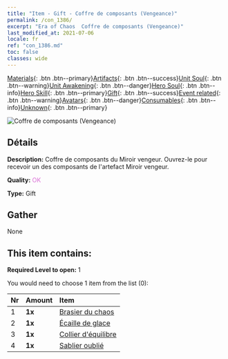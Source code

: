 ```yaml
---
title: "Item - Gift - Coffre de composants (Vengeance)"
permalink: /con_1386/
excerpt: "Era of Chaos  Coffre de composants (Vengeance)"
last_modified_at: 2021-07-06
locale: fr
ref: "con_1386.md"
toc: false
classes: wide
---
```

 [Materials](/ItemsFR/){: .btn .btn--primary}[Artifacts](/ItemsFR/Artifacts/){: .btn .btn--success}[Unit Soul](/ItemsFR/UnitSoul/){: .btn .btn--warning}[Unit Awakening](/ItemsFR/UnitAwakening/){: .btn .btn--danger}[Hero Soul](/ItemsFR/HeroSoul/){: .btn .btn--info}[Hero Skill](/ItemsFR/HeroSkill/){: .btn .btn--primary}[Gift](/ItemsFR/Gift/){: .btn .btn--success}[Event related](/ItemsFR/Events/){: .btn .btn--warning}[Avatars](/ItemsFR/Avatars/){: .btn .btn--danger}[Consumables](/ItemsFR/Consumables/){: .btn .btn--info}[Unknown](/ItemsFR/Unknown/){: .btn .btn--primary}

 ![Coffre de composants (Vengeance)](/images/t/i_906064.png)

## Détails
 **Description:** Coffre de composants du Miroir vengeur. Ouvrez-le pour recevoir un des composants de l'artefact Miroir vengeur.

 **Quality:** <span style="color: #DA70D6">OK</span>

 **Type:** Gift

## Gather

  None

## This item contains:

 **Required Level to open:** 1

 You would need to choose 1 item from the list (0):

  | Nr | Amount |     Item    |
  |:---|:-------|:------------|
  | 1 |  **1x** | [Brasier du chaos](/ItemsFR/art_140/) |  | 
  | 2 |  **1x** | [Écaille de glace](/ItemsFR/art_141/) |  | 
  | 3 |  **1x** | [Collier d'équilibre](/ItemsFR/art_142/) |  | 
  | 4 |  **1x** | [Sablier oublié](/ItemsFR/art_143/) |  | 
